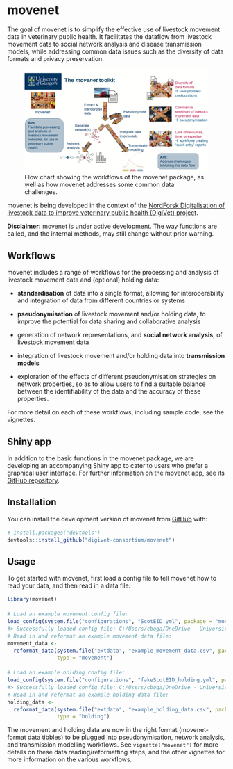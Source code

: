 
<!-- README.md is generated from README.Rmd. Please edit that file -->

# movenet

The goal of movenet is to simplify the effective use of livestock
movement data in veterinary public health. It facilitates the dataflow
from livestock movement data to social network analysis and disease
transmission models, while addressing common data issues such as the
diversity of data formats and privacy preservation.

<figure>
<img src="man/figures/movenet_summary.png"
alt="Flow chart showing the workflows of the movenet package, as well as how movenet addresses some common data challenges." />
<figcaption aria-hidden="true">Flow chart showing the workflows of the
movenet package, as well as how movenet addresses some common data
challenges.</figcaption>
</figure>

movenet is being developed in the context of the [NordForsk
Digitalisation of livestock data to improve veterinary public health
(DigiVet)
project](https://www.nordforsk.org/projects/digitalisation-livestock-data-improve-veterinary-public-health).

**Disclaimer:** movenet is under active development. The way functions
are called, and the internal methods, may still change without prior
warning.

## Workflows

movenet includes a range of workflows for the processing and analysis of
livestock movement data and (optional) holding data:

- **standardisation** of data into a single format, allowing for
  interoperability and integration of data from different countries or
  systems

- **pseudonymisation** of livestock movement and/or holding data, to
  improve the potential for data sharing and collaborative analysis

- generation of network representations, and **social network
  analysis**, of livestock movement data

- integration of livestock movement and/or holding data into
  **transmission models**

- exploration of the effects of different pseudonymisation strategies on
  network properties, so as to allow users to find a suitable balance
  between the identifiability of the data and the accuracy of these
  properties.

For more detail on each of these workflows, including sample code, see
the vignettes.

## Shiny app

In addition to the basic functions in the movenet package, we are
developing an accompanying Shiny app to cater to users who prefer a
graphical user interface. For further information on the movenet app,
see its [GitHub
repository](https://github.com/digivet-consortium/movenetapp).

## Installation

You can install the development version of movenet from
[GitHub](https://github.com/) with:

``` r
# install.packages("devtools")
devtools::install_github("digivet-consortium/movenet")
```

## Usage

To get started with movenet, first load a config file to tell movenet
how to read your data, and then read in a data file:

``` r
library(movenet)

# Load an example movement config file:
load_config(system.file("configurations", "ScotEID.yml", package = "movenet"))
#> Successfully loaded config file: C:/Users/cboga/OneDrive - University of Glasgow/Documents/R/win-library/4.1/movenet/configurations/ScotEID.yml
# Read in and reformat an example movement data file:
movement_data <- 
  reformat_data(system.file("extdata", "example_movement_data.csv", package = "movenet"),
                type = "movement")

# Load an example holding config file:
load_config(system.file("configurations", "fakeScotEID_holding.yml", package = "movenet")) 
#> Successfully loaded config file: C:/Users/cboga/OneDrive - University of Glasgow/Documents/R/win-library/4.1/movenet/configurations/fakeScotEID_holding.yml
# Read in and reformat an example holding data file:
holding_data <- 
  reformat_data(system.file("extdata", "example_holding_data.csv", package = "movenet"),
                type = "holding")
```

The movement and holding data are now in the right format
(movenet-format data tibbles) to be plugged into pseudonymisation,
network analysis, and transmission modelling workflows. See
`vignette("movenet")` for more details on these data
reading/reformatting steps, and the other vignettes for more information
on the various workflows.
